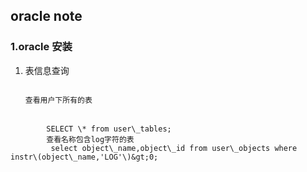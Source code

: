 ## oracle note

### 1.oracle 安装

1. 表信息查询

   ```
     
   查看用户下所有的表 
   ```

|  |  |
| :--- | :--- |


```
        SELECT \* from user\_tables;  
        查看名称包含log字符的表  
         select object\_name,object\_id from user\_objects where instr\(object\_name,'LOG'\)&gt;0;
```



